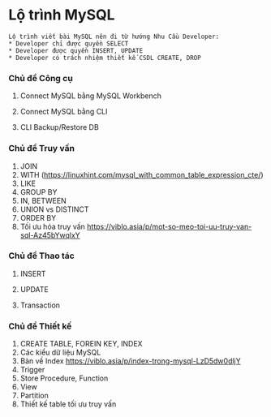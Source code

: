 # Lộ trình MySQL



``````
Lộ trình viết bài MySQL nên đi từ hướng Nhu Cầu Developer:
* Developer chỉ được quyền SELECT
* Developer được quyền INSERT, UPDATE
* Developer có trách nhiệm thiết kế CSDL CREATE, DROP
``````



### Chủ đề Công cụ

1. Connect MySQL bằng MySQL Workbench

2. Connect MySQL bằng CLI
3. CLI Backup/Restore DB



### Chủ đề Truy vấn

1. JOIN
2. WITH (https://linuxhint.com/mysql_with_common_table_expression_cte/)
3. LIKE
4. GROUP BY
5. IN, BETWEEN
6. UNION vs DISTINCT
7. ORDER BY
8. Tối ưu hóa truy vấn https://viblo.asia/p/mot-so-meo-toi-uu-truy-van-sql-Az45bYwqlxY



### Chủ đề Thao tác

1. INSERT

2. UPDATE
3. Transaction



### Chủ đề Thiết kế

1. CREATE TABLE, FOREIN KEY, INDEX
2. Các kiểu dữ liệu MySQL
3. Bàn về Index https://viblo.asia/p/index-trong-mysql-LzD5dw0dljY
4. Trigger
5. Store Procedure, Function
6. View
7. Partition 
8. Thiết kế table tối ưu truy vấn







